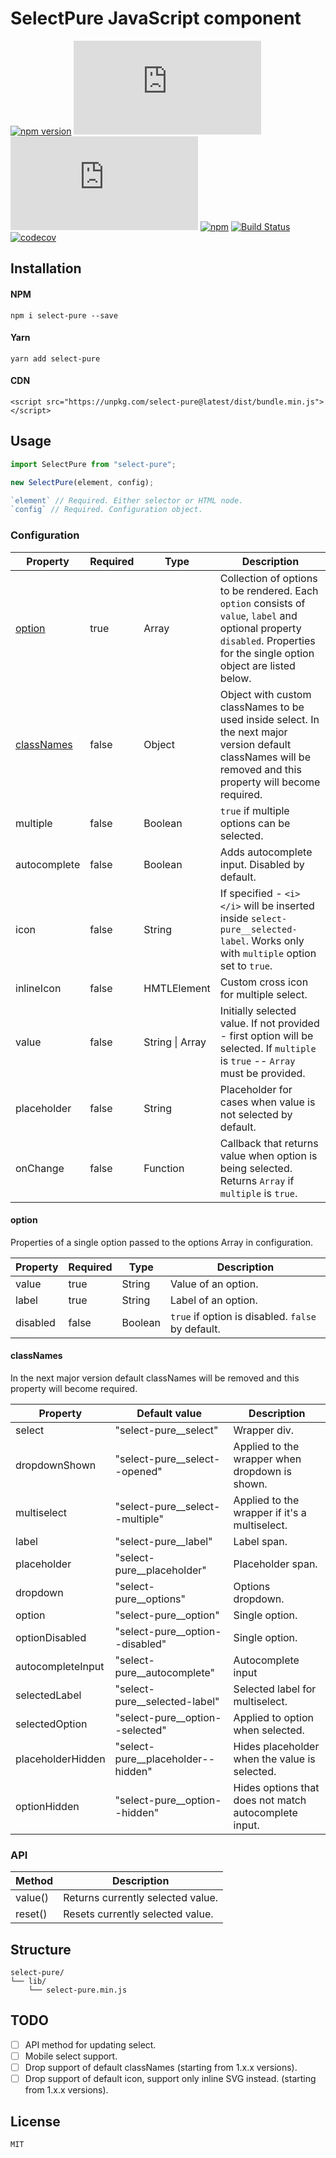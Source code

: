 # SelectPure JavaScript component

[![npm version](https://img.shields.io/npm/v/select-pure.svg)](https://www.npmjs.com/package/select-pure)
[![gzip size](http://img.badgesize.io/https://unpkg.com/select-pure/dist/bundle.min.js?compression=gzip&label=gzip)](https://unpkg.com/select-pure/dist/bundle.min.js)
[![brotli size](http://img.badgesize.io/https://unpkg.com/select-pure/dist/bundle.min.js?compression=brotli&label=brotli)](https://unpkg.com/select-pure/dist/bundle.min.js)
[![npm](https://img.shields.io/npm/dt/select-pure.svg)](https://www.npmjs.com/package/select-pure)
[![Build Status](https://travis-ci.org/dudyn5ky1/select-pure.svg?branch=master)](https://travis-ci.org/dudyn5ky1/select-pure)
[![codecov](https://codecov.io/gh/dudyn5ky1/select-pure/branch/master/graph/badge.svg)](https://codecov.io/gh/dudyn5ky1/select-pure)

## Installation

#### NPM

```
npm i select-pure --save
```

#### Yarn

```
yarn add select-pure
```

#### CDN

```
<script src="https://unpkg.com/select-pure@latest/dist/bundle.min.js"></script>
```
## Usage

```javascript
import SelectPure from "select-pure";

new SelectPure(element, config);

`element` // Required. Either selector or HTML node.
`config` // Required. Configuration object.
```

### Configuration

| Property | Required | Type | Description |
| --- | --- | --- | --- |
| [option](#option) | true | Array | Collection of options to be rendered. Each `option` consists of `value`, `label` and optional property `disabled`. Properties for the single option object are listed below. |
| [classNames](#classNames) | false | Object | Object with custom classNames to be used inside select. In the next major version default classNames will be removed and this property will become required. |
| multiple | false | Boolean | `true` if multiple options can be selected. |
| autocomplete | false | Boolean | Adds autocomplete input. Disabled by default. |
| icon | false | String | If specified - `<i></i>` will be inserted inside `select-pure__selected-label`. Works only with `multiple` option set to `true`. |
| inlineIcon | false | HMTLElement | Custom cross icon for multiple select. |
| value | false | String \| Array | Initially selected value. If not provided - first option will be selected. If `multiple` is `true` -- `Array` must be provided. |
| placeholder | false | String | Placeholder for cases when value is not selected by default. |
| onChange | false | Function | Callback that returns value when option is being selected. Returns `Array` if `multiple` is `true`. |

#### option

Properties of a single option passed to the options Array in configuration.

| Property | Required | Type | Description |
| --- | --- | --- | --- |
| value | true | String | Value of an option. |
| label | true | String | Label of an option. |
| disabled | false | Boolean | `true` if option is disabled. `false` by default. |

#### classNames

In the next major version default classNames will be removed and this property will become required.

| Property | Default value | Description |
| --- | --- | --- |
| select | "select-pure__select" | Wrapper div. |
| dropdownShown | "select-pure__select--opened" | Applied to the wrapper when dropdown is shown. |
| multiselect | "select-pure__select--multiple" | Applied to the wrapper if it's a multiselect. |
| label | "select-pure__label" | Label span. |
| placeholder | "select-pure__placeholder" | Placeholder span. |
| dropdown | "select-pure__options" | Options dropdown. |
| option | "select-pure__option" | Single option. |
| optionDisabled | "select-pure__option--disabled" | Single option. |
| autocompleteInput | "select-pure__autocomplete" | Autocomplete input |
| selectedLabel | "select-pure__selected-label" | Selected label for multiselect. |
| selectedOption | "select-pure__option--selected" | Applied to option when selected. |
| placeholderHidden | "select-pure__placeholder--hidden" | Hides placeholder when the value is selected. |
| optionHidden | "select-pure__option--hidden" | Hides options that does not match autocomplete input. |


### API

| Method | Description |
| --- | --- |
| value() | Returns currently selected value. |
| reset() | Resets currently selected value. |

## Structure

```
select-pure/
└── lib/
    └── select-pure.min.js
```

## TODO

- [ ] API method for updating select.
- [ ] Mobile select support.
- [ ] Drop support of default classNames (starting from 1.x.x versions).
- [ ] Drop support of default icon, support only inline SVG instead. (starting from 1.x.x versions).

## License

```MIT```
